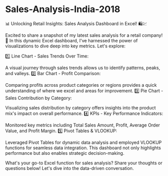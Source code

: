 # Sales-Analysis-India-2018

📊 Unlocking Retail Insights: Sales Analysis Dashboard in Excel! 🛍️💹

Excited to share a snapshot of my latest sales analysis for a retail company! 🚀 In this dynamic Excel dashboard, I've harnessed the power of visualizations to dive deep into key metrics. Let's explore:

1️⃣ Line Chart - Sales Trends Over Time:

A visual journey through sales trends allows us to identify patterns, peaks, and valleys. 
2️⃣ Bar Chart - Profit Comparison:

Comparing profits across product categories or regions provides a quick understanding of where we excel and areas for improvement. 
3️⃣ Pie Chart - Sales Contribution by Category:

Visualizing sales distribution by category offers insights into the product mix's impact on overall performance. 
4️⃣ KPIs - Key Performance Indicators:

Monitored key metrics including Total Sales Amount, Profit, Average Order Value, and Profit Margin. 
5️⃣ Pivot Tables & VLOOKUP:

Leveraged Pivot Tables for dynamic data analysis and employed VLOOKUP functions for seamless data integration. 
This dashboard not only highlights performance but also enables strategic decision-making. 

What's your go-to Excel function for sales analysis? Share your thoughts or questions below! Let's dive into the data-driven conversation. 
